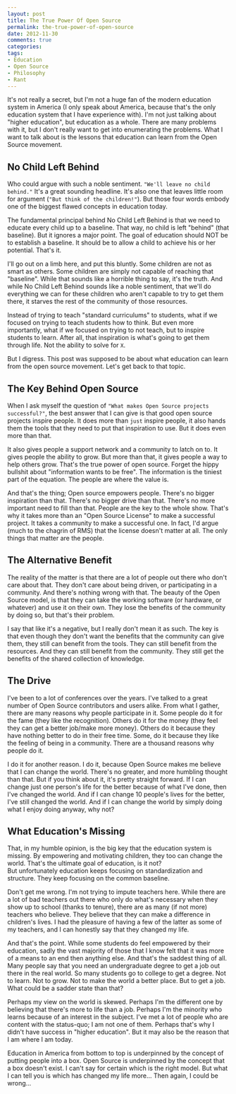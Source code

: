 ```yaml
---
layout: post
title: The True Power Of Open Source
permalink: the-true-power-of-open-source
date: 2012-11-30
comments: true
categories:
tags:
- Education
- Open Source
- Philosophy
- Rant
---
```


It's not really a secret, but I'm not a huge fan of the modern education system in America (I only speak about America, because that's the only education system that I have experience with). I'm not just talking about "higher education", but education as a whole. There are many problems with it, but I don't really want to get into enumerating the problems. What I want to talk about is the lessons that education can learn from the Open Source movement.
<!--more-->


## No Child Left Behind


Who could argue with such a noble sentiment. `"We'll leave no child behind."` It's a great sounding headline. It's also one that leaves little room for argument (`"But think of the children!"`). But those four words embody one of the biggest flawed concepts in education today.

The fundamental principal behind No Child Left Behind is that we need to educate every child up to a baseline. That way, no child is left "behind" (that baseline). But it ignores a major point. The goal of education should NOT be to establish a baseline. It should be to allow a child to achieve his or her potential. That's it. 

I'll go out on a limb here, and put this bluntly. Some children are not as smart as others. Some children are simply not capable of reaching that "baseline". While that sounds like a horrible thing to say, it's the truth. And while No Child Left Behind sounds like a noble sentiment, that we'll do everything we can for these children who aren't capable to try to get them there, it starves the rest of the community of those resources.

Instead of trying to teach "standard curriculums" to students, what if we focused on trying to teach students how to think. But even more importantly, what if we focused on trying to not teach, but to inspire students to learn. After all, that inspiration is what's going to get them through life. Not the ability to solve for `X`. 

But I digress. This post was supposed to be about what education can learn from the open source movement. Let's get back to that topic.
## The Key Behind Open Source


When I ask myself the question of `"What makes Open Source projects successful?"`, the best answer that I can give is that good open source projects inspire people. It does more than `just` inspire people, it also hands them the tools that they need to put that inspiration to use. But it does even more than that.

It also gives people a support network and a community to latch on to. It gives people the ability to grow. But more than that, it gives people a way to help others grow. That's the true power of open source. Forget the hippy bullshit about "information wants to be free". The information is the tiniest part of the equation. The people are where the value is.

And that's the thing; Open source empowers people. There's no bigger inspiration than that. There's no bigger drive than that. There's no more important need to fill than that. People are the key to the whole show. That's why it takes more than an "Open Source License" to make a successful project. It takes a community to make a successful one. In fact, I'd argue (much to the chagrin of RMS) that the license doesn't matter at all. The only things that matter are the people.
## The Alternative Benefit


The reality of the matter is that there are a lot of people out there who don't care about that. They don't care about being driven, or participating in a community. And there's nothing wrong with that. The beauty of the Open Source model, is that they can take the working software (or hardware, or whatever) and use it on their own. They lose the benefits of the community by doing so, but that's their problem.

I say that like it's a negative, but I really don't mean it as such. The key is that even though they don't want the benefits that the community can give them, they still can benefit from the tools. They can still benefit from the resources. And they can still benefit from the community. They still get the benefits of the shared collection of knowledge.
## The Drive


I've been to a lot of conferences over the years. I've talked to a great number of Open Source contributors and users alike. From what I gather, there are many reasons why people participate in it. Some people do it for the fame (they like the recognition). Others do it for the money (they feel they can get a better job/make more money). Others do it because they have nothing better to do in their free time. Some, do it because they like the feeling of being in a community. There are a thousand reasons why people do it.

I do it for another reason. I do it, because Open Source makes me believe that I can change the world. There's no greater, and more humbling thought than that. But if you think about it, it's pretty straight forward. If I can change just one person's life for the better because of what I've done, then I've changed the world. And if I can change 10 people's lives for the better, I've still changed the world. And if I can change the world by simply doing what I enjoy doing anyway, why not?
## What Education's Missing


That, in my humble opinion, is the big key that the education system is missing. By empowering and motivating children, they too can change the world. That's the ultimate goal of education, is it not? But unfortunately education keeps focusing on standardization and structure. They keep focusing on the common baseline.

Don't get me wrong. I'm not trying to impute teachers here. While there are a lot of bad teachers out there who only do what's necessary when they show up to school (thanks to tenure), there are as many (if not more) teachers who believe. They believe that they can make a difference in children's lives. I had the pleasure of having a few of the latter as some of my teachers, and I can honestly say that they changed my life. 

And that's the point. While some students do feel empowered by their education, sadly the vast majority of those that I know felt that it was more of a means to an end then anything else. And that's the saddest thing of all. Many people say that you need an undergraduate degree to get a job out there in the real world. So many students go to college to get a degree. Not to learn. Not to grow. Not to make the world a better place. But to get a job. What could be a sadder state than that?

Perhaps my view on the world is skewed. Perhaps I'm the different one by believing that there's more to life than a job. Perhaps I'm the minority who learns because of an interest in the subject. I've met a lot of people who are content with the status-quo; I am not one of them. Perhaps that's why I didn't have success in "higher education". But it may also be the reason that I am where I am today.

Education in America from bottom to top is underpinned by the concept of putting people into a box. Open Source is underpinned by the concept that a box doesn't exist. I can't say for certain which is the right model. But what I can tell you is which has changed my life more... Then again, I could be wrong...